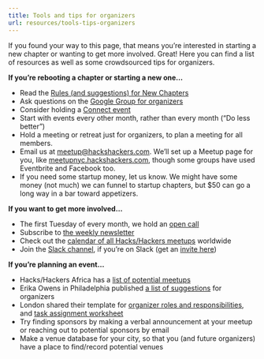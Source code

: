```yaml
---
title: Tools and tips for organizers
url: resources/tools-tips-organizers
---
```

If you found your way to this page, that means you&#8217;re interested in starting a new chapter or wanting to get more involved. Great! Here you can find a list of resources as well as some crowdsourced tips for organizers.

**If you’re rebooting a chapter or starting a new one&#8230;**

  * Read the [Rules (and suggestions) for New Chapters][1]
  * Ask questions on the [Google Group for organizers][2]
  * Consider holding a [Connect event][3]
  * Start with events every other month, rather than every month (&#8220;Do less better&#8221;)
  * Hold a meeting or retreat just for organizers, to plan a meeting for all members.
  * Email us at <meetup@hackshackers.com>. We’ll set up a Meetup page for you, like [meetupnyc.hackshackers.com][4], though some groups have used Eventbrite and Facebook too.
  * If you need some startup money, let us know. We might have some money (not much) we can funnel to startup chapters, but $50 can go a long way in a bar toward appetizers.

**If you want to get more involved…**

  * The first Tuesday of every month, we hold an [open call][5]
  * Subscribe to [the weekly newsletter][6]
  * Check out the [calendar of all Hacks/Hackers meetups][7] worldwide
  * Join the [Slack channel][8], if you&#8217;re on Slack (get an [invite here][13])

**If you&#8217;re planning an event&#8230;**

  * Hacks/Hackers Africa has a [list of potential meetups][9]
  * Erika Owens in Philadelphia published [a list of suggestions][10] for organizers
  * London shared their template for [organizer roles and responsibilities][11], and [task assignment worksheet][12]
  * Try finding sponsors by making a verbal announcement at your meetup or reaching out to potential sponsors by email
  * Make a venue database for your city, so that you (and future organizers) have a place to find/record potential venues

 [1]: http://hackshackers.com/resources/join/
 [2]: https://groups.google.com/forum/#!forum/hackshackersorganizers
 [3]: http://connect.hackshackers.com
 [4]: http://meetupnyc.hackshackers.com/
 [5]: https://calendar.google.com/calendar/render?eid=aHQzMHY1dW5kMzR1cDc2ZTBtaW5lNzNrYmdfMjAxNjA0MDVUMTUwMDAwWiBiMWJmNWVnYzdyM2Nub3FnZWtvNTkzMjhwc0Bn&ctz=America/Chicago&sf=true&output=xml#eventpage_6
 [6]: http://hackshackers.com/blog/tag/newsletter-2/
 [7]: http://matchmaker.hhldn.co.uk/calendars
 [8]: https://hackshackers.slack.com
 [9]: https://github.com/HacksHackersAfrica/wiki/wiki/Organising-Meetings
 [10]: http://erikaowens.com/blog/some-tips-local-hackshackers-organizers
 [11]: /content-images/blog/2016/10/HacksHackersLondonMeetupRolesResponsibilities-Template.docx
 [12]: /content-images/blog/2016/10/Hacks2FHackers-London-Workback-Document-Template.xlsx
 [13]: https://hackshackersslackers.herokuapp.com/
